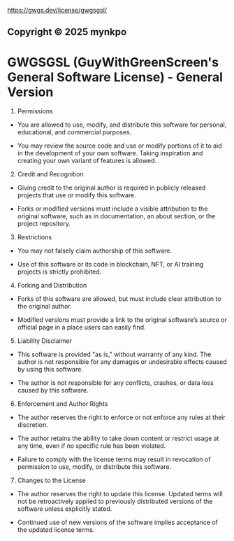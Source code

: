 https://gwgs.dev/license/gwgsgsl/

## Copyright © 2025 mynkpo

# GWGSGSL (GuyWithGreenScreen's General Software License) - General Version

1. Permissions

- You are allowed to use, modify, and distribute this software for personal, educational, and commercial purposes.

- You may review the source code and use or modify portions of it to aid in the development of your own software. Taking inspiration and creating your own variant of features is allowed.

2. Credit and Recognition

- Giving credit to the original author is required in publicly released projects that use or modify this software.

- Forks or modified versions must include a visible attribution to the original software, such as in documentation, an about section, or the project repository.

3. Restrictions

- You may not falsely claim authorship of this software.

- Use of this software or its code in blockchain, NFT, or AI training projects is strictly prohibited.

4. Forking and Distribution

- Forks of this software are allowed, but must include clear attribution to the original author.

- Modified versions must provide a link to the original software’s source or official page in a place users can easily find.

5. Liability Disclaimer

- This software is provided "as is," without warranty of any kind. The author is not responsible for any damages or undesirable effects caused by using this software.

- The author is not responsible for any conflicts, crashes, or data loss caused by this software.

6. Enforcement and Author Rights

- The author reserves the right to enforce or not enforce any rules at their discretion.

- The author retains the ability to take down content or restrict usage at any time, even if no specific rule has been violated.

- Failure to comply with the license terms may result in revocation of permission to use, modify, or distribute this software.

7. Changes to the License

- The author reserves the right to update this license. Updated terms will not be retroactively applied to previously distributed versions of the software unless explicitly stated.

- Continued use of new versions of the software implies acceptance of the updated license terms.